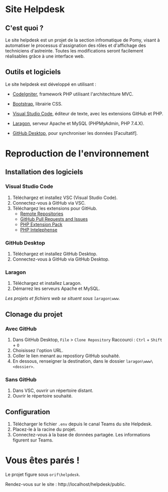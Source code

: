 # Site Helpdesk

## C'est quoi ?

Le site helpdesk est un projet de la section infromatique de Pomy, visant à automatiser le processus d'assignation des rôles et d'affichage des techniciens d'astreinte. Toutes les modifications seront facilement réalisables grâce à une interface web.

## Outils et logiciels

Le site helpdesk est développé en utilisant :

- [CodeIgniter](https://codeigniter.com/), framework PHP utilisant l'architechture MVC.
- [Bootstrap](https://getbootstrap.com/), librairie CSS.

- [Visual Studio Code](https://code.visualstudio.com/), éditeur de texte, avec les extensions GitHub et PHP.
- [Laragon](https://laragon.org/), serveur Apache et MySQL (PHPMyAdmin, PHP 7.4.X).
- [GitHub Desktop](https://desktop.github.com/), pour synchroniser les données [Facultatif].

# Reproduction de l'environnement

## Installation des logiciels

### Visual Studio Code

1. Téléchargez et installez VSC (Visual Studio Code).
2. Connectez-vous à GitHub via VSC.
3. Téléchargez les extensions pour GitHub.
    - [Remote Repositories](https://marketplace.visualstudio.com/items?itemName=ms-vscode.remote-repositories)
    - [GitHub Pull Requests and Issues](https://marketplace.visualstudio.com/items?itemName=GitHub.vscode-pull-request-github)
    - [PHP Extension Pack](https://marketplace.visualstudio.com/items?itemName=xdebug.php-pack)
    - [PHP Intelephense](https://marketplace.visualstudio.com/items?itemName=bmewburn.vscode-intelephense-client)

### GitHub Desktop

1. Téléchargez et installez GitHub Desktop.
2. Connectez-vous à GitHub via GitHub Desktop.

### Laragon

1. Téléchargez et installez Laragon.
2. Démarrez les serveurs Apache et MySQL.

_Les projets et fichiers web se situent sous `laragon\www`._

## Clonage du projet

### Avec GitHub

1. Dans GitHub Desktop, `File` > `Clone Repository`
   Raccourci : `Ctrl` + `Shift` + `O`
2. Choisissez l'option URL.
3. Coller le lien menant au repostiory GitHub souhaité.
4. En dessous, renseigner la destination, dans le dossier `laragon\www\<dossier>`.

### Sans GitHub

1. Dans VSC, ouvrir un répertoire distant.
2. Ouvrir le répertoire souhaité.

## Configuration

1. Télécharger le fichier `.env` depuis le canal Teams du site Helpdesk.
2. Placez-le à la racine du projet.
3. Connectez-vous à la base de données partagée. Les informations figurent sur Teams.

# Vous êtes parés !
Le projet figure sous `orif\helpdesk`.

Rendez-vous sur le site : http://localhost/helpdesk/public.